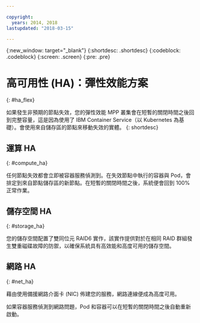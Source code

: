 ```yaml
---

copyright:
  years: 2014, 2018
lastupdated: "2018-03-15"

---
```


<!-- Attribute definitions --> 
{:new_window: target="_blank"}
{:shortdesc: .shortdesc}
{:codeblock: .codeblock}
{:screen: .screen}
{:pre: .pre}

# 高可用性 (HA)：彈性效能方案
{: #ha_flex}

如果發生非預期的節點失效，您的彈性效能 MPP 叢集會在短暫的關閉時間之後回到完整容量，這是因為使用了 IBM Container Service（以 Kubernetes 為基礎）。會使用來自儲存區的節點來移動失效的實體。
{: shortdesc}

## 運算 HA
{: #compute_ha}

任何節點失效都會立即被容器服務偵測到。在失效節點中執行的容器與 Pod，會排定到來自節點儲存區的新節點。在短暫的關閉時間之後，系統便會回到 100% 正常作業。

## 儲存空間 HA
{: #storage_ha}

您的儲存空間配置了雙同位元 RAID6 實作，該實作提供對於在相同 RAID 群組發生雙重磁碟故障的防禦，以確保系統具有高效能和高度可用的儲存空間。

## 網路 HA
{: #net_ha}

藉由使用備援網路介面卡 (NIC) 佈建您的服務，網路連線便成為高度可用。 

如果容器服務偵測到網路問題，Pod 和容器可以在短暫的關閉時間之後自動重新啟動。
